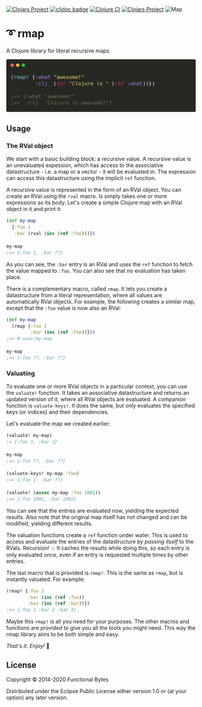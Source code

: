 [![Clojars Project](https://img.shields.io/clojars/v/functionalbytes/rmap.svg)](https://clojars.org/functionalbytes/rmap)
[![cljdoc badge](https://cljdoc.org/badge/functionalbytes/rmap)](https://cljdoc.org/d/functionalbytes/rmap/CURRENT)
[![Clojure CI](https://github.com/aroemers/rmap/workflows/Clojure%20CI/badge.svg?branch=master)](https://github.com/aroemers/rmap/actions?query=workflow%3A%22Clojure+CI%22)
[![Clojars Project](https://img.shields.io/clojars/dt/functionalbytes/rmap?color=blue)](https://clojars.org/functionalbytes/rmap)
![Map](https://img.shields.io/badge/map-recursive-brightgreen)

# ➰ rmap

A Clojure library for literal recursive maps.

![Banner](banner.png)

## Usage

### The RVal object

We start with a basic building block: a recursive value.
A recursive value is an unevaluated expession, which has access to the associative datastructure - i.e. a map or a vector - it will be evaluated in.
The expression can access this datastructure using the implicit `ref` function.

A recursive value is represented in the form of an RVal object.
You can create an RVal using the `rval` macro.
Is simply takes one or more expressions as its body.
Let's create a simple Clojure map with an RVal object in it and print it:

```clj
(def my-map
  {:foo 1
   :bar (rval (inc (ref :foo)))})

my-map
;=> {:foo 1, :bar ??}
```

As you can see, the `:bar` entry is an RVal and uses the `ref` function to fetch the value mapped to `:foo`.
You can also see that no evaluation has taken place.

There is a complementary macro, called `rmap`.
It lets you create a datastructure from a literal representation, where all values are automatically RVal objects.
For example, the following creates a similar map, except that the `:foo` value is now also an RVal:

```clj
(def my-map
  (rmap {:foo 1
         :bar (inc (ref :foo))}))
;=> #'user/my-map

my-map
;=> {:foo ??, :bar ??}
```

### Valuating

To evaluate one or more RVal objects in a particular context, you can use the `valuate!` function.
It takes an associative datastructure and returns an updated version of it, where all RVal objects are evaluated.
A companion function is `valuate-keys!`.
It does the same, but only evaluates the specified keys (or indices) and their dependencies.

Let's evaluate the map we created earlier:

```clj
(valuate! my-map)
;= {:foo 1, :bar 2}

my-map
;=> {:foo ??, :bar ??}

(valuate-keys! my-map :foo)
;=> {:foo 1, :bar ??}

(valuate! (assoc my-map :foo 1001))
;=> {:foo 1001, :bar 1002}
```

You can see that the entries are evaluated now, yielding the expected results.
Also note that the original map itself has not changed and can be modified, yielding different results.

The valuation functions create a `ref` function under water.
This is used to access and evaluate the entries of the datastructure _by passing itself_ to the RVals.
Recursion! 💥
It caches the results while doing this, so each entry is only evaluated once, even if an entry is requested multiple times by other entries.

The last macro that is provided is `rmap!`.
This is the same as `rmap`, but is instantly valuated.
For example:

```clj
(rmap! {:foo 1
        :bar (inc (ref :foo))
        :baz (inc (ref :bar))})
;=> {:foo 1 :bar 2 :baz 3}
```

Maybe this `rmap!` is all you need for your purposes.
The other macros and functions are provided to give you all the tools you might need.
This way the rmap library aims to be both simple and easy.

_That's it. Enjoy!_ 🚀

## License

Copyright © 2014-2020 Functional Bytes

Distributed under the Eclipse Public License either version 1.0 or (at
your option) any later version.
